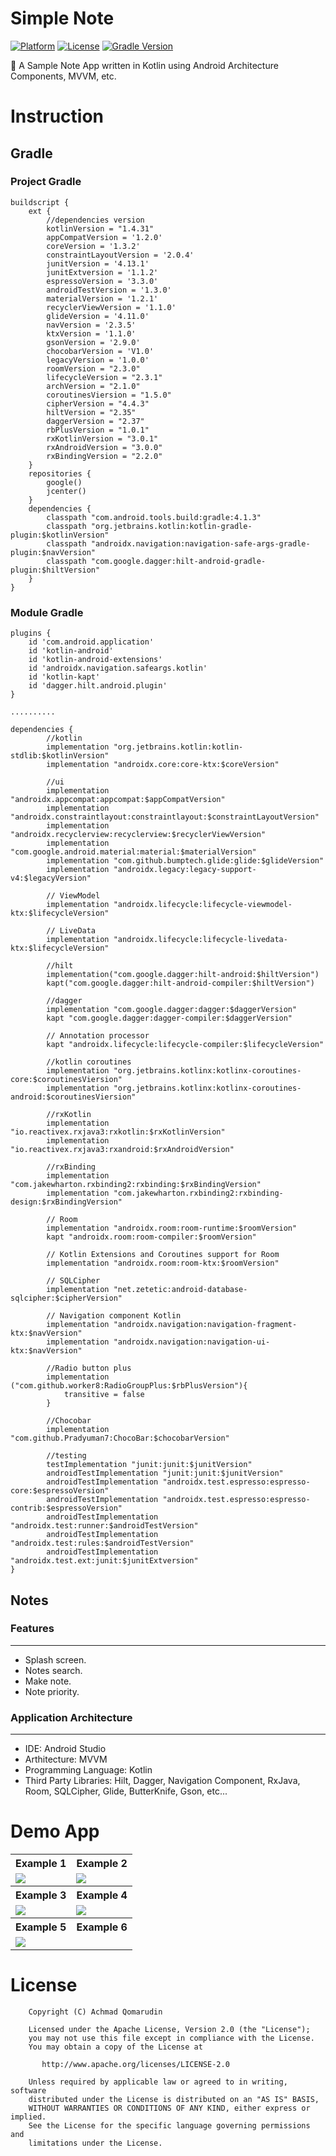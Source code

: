 # Simple Note

[![Platform](https://img.shields.io/badge/platform-Android-yellow.svg)](https://www.android.com)
[![License](https://img.shields.io/badge/license-Apache%202-4EB1BA.svg?style=flat-square)](https://www.apache.org/licenses/LICENSE-2.0.html)
[![Gradle Version](https://img.shields.io/badge/gradle-6.5-green.svg)](https://docs.gradle.org/current/release-notes)

📰 A Sample Note App written in Kotlin using Android Architecture Components, MVVM, etc.

# Instruction

## Gradle

### Project Gradle
```
buildscript {
    ext {
        //dependencies version
        kotlinVersion = "1.4.31"
        appCompatVersion = '1.2.0'
        coreVersion = '1.3.2'
        constraintLayoutVersion = '2.0.4'
        junitVersion = '4.13.1'
        junitExtversion = '1.1.2'
        espressoVersion = '3.3.0'
        androidTestVersion = '1.3.0'
        materialVersion = '1.2.1'
        recyclerViewVersion = '1.1.0'
        glideVersion = '4.11.0'
        navVersion = '2.3.5'
        ktxVersion = '1.1.0'
        gsonVersion = '2.9.0'
        chocobarVersion = 'V1.0'
        legacyVersion = '1.0.0'
        roomVersion = "2.3.0"
        lifecycleVersion = "2.3.1"
        archVersion = "2.1.0"
        coroutinesViersion = "1.5.0"
        cipherVersion = "4.4.3"
        hiltVersion = "2.35"
        daggerVersion = "2.37"
        rbPlusVersion = "1.0.1"
        rxKotlinVersion = "3.0.1"
        rxAndroidVersion = "3.0.0"
        rxBindingVersion = "2.2.0"
    }
    repositories {
        google()
        jcenter()
    }
    dependencies {
        classpath "com.android.tools.build:gradle:4.1.3"
        classpath "org.jetbrains.kotlin:kotlin-gradle-plugin:$kotlinVersion"
        classpath "androidx.navigation:navigation-safe-args-gradle-plugin:$navVersion"
        classpath "com.google.dagger:hilt-android-gradle-plugin:$hiltVersion"
    }
}
```

### Module Gradle
```
plugins {
    id 'com.android.application'
    id 'kotlin-android'
    id 'kotlin-android-extensions'
    id 'androidx.navigation.safeargs.kotlin'
    id 'kotlin-kapt'
    id 'dagger.hilt.android.plugin'
}

..........

dependencies {
        //kotlin
        implementation "org.jetbrains.kotlin:kotlin-stdlib:$kotlinVersion"
        implementation "androidx.core:core-ktx:$coreVersion"
    
        //ui
        implementation "androidx.appcompat:appcompat:$appCompatVersion"
        implementation "androidx.constraintlayout:constraintlayout:$constraintLayoutVersion"
        implementation "androidx.recyclerview:recyclerview:$recyclerViewVersion"
        implementation "com.google.android.material:material:$materialVersion"
        implementation "com.github.bumptech.glide:glide:$glideVersion"
        implementation "androidx.legacy:legacy-support-v4:$legacyVersion"
    
        // ViewModel
        implementation "androidx.lifecycle:lifecycle-viewmodel-ktx:$lifecycleVersion"
    
        // LiveData
        implementation "androidx.lifecycle:lifecycle-livedata-ktx:$lifecycleVersion"
    
        //hilt
        implementation("com.google.dagger:hilt-android:$hiltVersion")
        kapt("com.google.dagger:hilt-android-compiler:$hiltVersion")
    
        //dagger
        implementation "com.google.dagger:dagger:$daggerVersion"
        kapt "com.google.dagger:dagger-compiler:$daggerVersion"
    
        // Annotation processor
        kapt "androidx.lifecycle:lifecycle-compiler:$lifecycleVersion"
    
        //kotlin coroutines
        implementation "org.jetbrains.kotlinx:kotlinx-coroutines-core:$coroutinesViersion"
        implementation "org.jetbrains.kotlinx:kotlinx-coroutines-android:$coroutinesViersion"
    
        //rxKotlin
        implementation "io.reactivex.rxjava3:rxkotlin:$rxKotlinVersion"
        implementation "io.reactivex.rxjava3:rxandroid:$rxAndroidVersion"
    
        //rxBinding
        implementation "com.jakewharton.rxbinding2:rxbinding:$rxBindingVersion"
        implementation "com.jakewharton.rxbinding2:rxbinding-design:$rxBindingVersion"
    
        // Room
        implementation "androidx.room:room-runtime:$roomVersion"
        kapt "androidx.room:room-compiler:$roomVersion"
    
        // Kotlin Extensions and Coroutines support for Room
        implementation "androidx.room:room-ktx:$roomVersion"
    
        // SQLCipher
        implementation "net.zetetic:android-database-sqlcipher:$cipherVersion"
    
        // Navigation component Kotlin
        implementation "androidx.navigation:navigation-fragment-ktx:$navVersion"
        implementation "androidx.navigation:navigation-ui-ktx:$navVersion"
    
        //Radio button plus
        implementation ("com.github.worker8:RadioGroupPlus:$rbPlusVersion"){
            transitive = false
        }
    
        //Chocobar
        implementation "com.github.Pradyuman7:ChocoBar:$chocobarVersion"
    
        //testing
        testImplementation "junit:junit:$junitVersion"
        androidTestImplementation "junit:junit:$junitVersion"
        androidTestImplementation "androidx.test.espresso:espresso-core:$espressoVersion"
        androidTestImplementation "androidx.test.espresso:espresso-contrib:$espressoVersion"
        androidTestImplementation "androidx.test:runner:$androidTestVersion"
        androidTestImplementation "androidx.test:rules:$androidTestVersion"
        androidTestImplementation "androidx.test.ext:junit:$junitExtversion"
}
```

## Notes

### Features
---
- Splash screen.
- Notes search.
- Make note.
- Note priority.

### Application Architecture
---
- IDE: Android Studio
- Arthitecture: MVVM
- Programming Language: Kotlin
- Third Party Libraries: Hilt, Dagger, Navigation Component, RxJava, Room, SQLCipher, Glide, ButterKnife, Gson, etc...

# Demo App

<table style="width:100%">
  <tr>
    <th>Example 1</th>
    <th>Example 2</th>
  </tr>
  <tr>
    <td><img src="images/screen1.png"/></td>
    <td><img src="images/screen2.png"/></td>
  </tr>
  <tr>
    <th>Example 3</th>
    <th>Example 4</th>
  </tr>
  <tr>
    <td><img src="images/screen3.png"/></td>
    <td><img src="images/screen4.png"/></td>
  </tr>
  <tr>
      <th>Example 5</th>
      <th>Example 6</th>
    </tr>
    <tr>
      <td><img src="images/screen5.png"/></td>
      <td></td>
    </tr>
</table>

# License

```
    Copyright (C) Achmad Qomarudin

    Licensed under the Apache License, Version 2.0 (the "License");
    you may not use this file except in compliance with the License.
    You may obtain a copy of the License at

       http://www.apache.org/licenses/LICENSE-2.0

    Unless required by applicable law or agreed to in writing, software
    distributed under the License is distributed on an "AS IS" BASIS,
    WITHOUT WARRANTIES OR CONDITIONS OF ANY KIND, either express or implied.
    See the License for the specific language governing permissions and
    limitations under the License.
```
